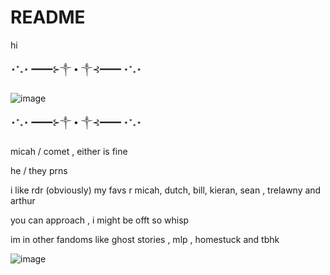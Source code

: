 # README
hi


⋆⁺₊⋆ ━━━━⊱༒︎ • ༒︎⊰━━━━ ⋆⁺₊⋆
     


![image](https://github.com/user-attachments/assets/9b227c0a-2419-44dd-9735-5cfde7a19f65)


⋆⁺₊⋆ ━━━━⊱༒︎ • ༒︎⊰━━━━ ⋆⁺₊⋆



micah / comet , either is fine



he / they prns

i like rdr (obviously) my favs r micah, dutch, bill, kieran, sean , trelawny and arthur


you can approach , i might be offt so whisp


im in other fandoms like ghost stories , mlp , homestuck and tbhk




![image](https://github.com/user-attachments/assets/4c24e248-2a1e-4c8b-8b28-7f32739feeac)

